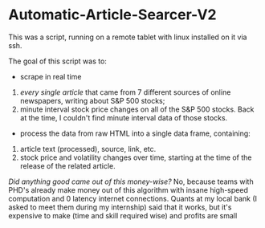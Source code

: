 # Automatic-Article-Searcer-V2
This was a script, running on a remote tablet with linux installed on it via ssh.

The goal of this script was to:

 * scrape in real time
  1) _every single article_ that came from 7 different sources of online newspapers, writing about S&P 500 stocks;
  2) minute interval stock price changes on all of the S&P 500 stocks. Back at the time, I couldn't find minute interval data of those stocks.
 * process the data from raw HTML into a single data frame, containing:
  1) article text (processed), source, link, etc.
  2) stock price and volatility changes over time, starting at the time of the release of the related article.

_Did anything good came out of this money-wise?_ No, because teams with PHD's already make money out of this algorithm with insane high-speed computation and 0 latency internet connections. 
Quants at my local bank (I asked to meet them during my internship) said that it works, but it's expensive to make (time and skill required wise) and profits are small
